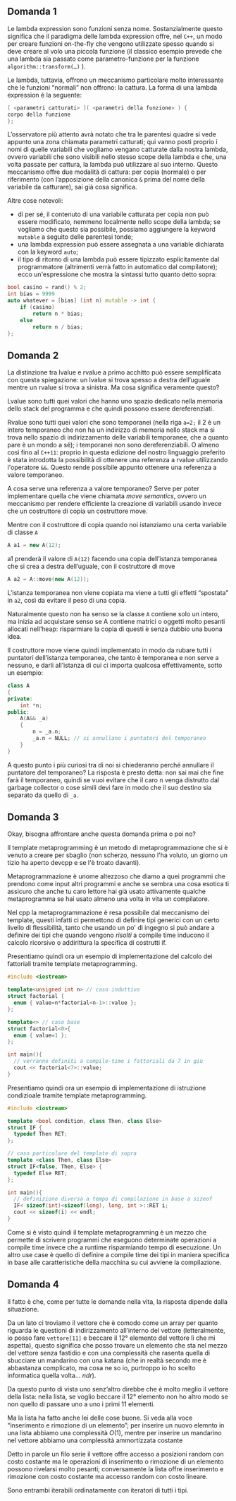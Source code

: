 ## Domanda 1
Le lambda expression sono funzioni senza nome. Sostanzialmente questo significa che il paradigma delle lambda expression offre, nel `C++`, un modo per creare funzioni on-the-fly che vengono utilizzate spesso quando si deve creare al volo una piccola funzione (il classico esempio prevede che una lambda sia passato come parametro-funzione per la funzione `algorithm::transform(…)` ). 

Le lambda, tuttavia, offrono un meccanismo particolare molto interessante che le funzioni “normali” non offrono: la cattura. La forma di una lambda expression è la seguente:
```cpp
[ <parametri catturati> ]( <parametri della funzione> ) {
corpo della funzione
};
```
L’osservatore più attento avrà notato che tra le parentesi quadre si vede appunto una zona chiamata parametri catturati; qui vanno posti proprio i nomi di quelle variabili che vogliamo vengano catturate dalla nostra lambda, ovvero variabili che sono visibili nello stesso scope della lambda e che, una volta passate per cattura, la lambda può utilizzare al suo interno. Questo meccanismo offre due modalità di cattura: per copia (normale) o per riferimento (con l’apposizione della canonica `&` prima del nome della variabile da catturare), sai già cosa significa.

Altre cose notevoli:
* di per sé, il contenuto di una variabile catturata per copia non può essere modificato, nemmeno localmente nello scope della lambda; se vogliamo che questo sia possibile, possiamo aggiungere la keyword `mutable` a seguito delle parentesi tonde;
* una lambda expression può essere assegnata a una variable dichiarata con la keyword `auto`;
* il tipo di ritorno di una lambda può essere tipizzato esplicitamente dal programmatore (altrimenti verrà fatto in automatico dal compilatore);
ecco un'espressione che mostra la sintassi tutto quanto detto sopra:
```cpp
bool casino = rand() % 2;
int bias = 9999
auto whatever = [bias] (int n) mutable -> int {
    if (casino)
        return n * bias;
    else
        return n / bias;
};
```

## Domanda 2
La distinzione tra lvalue e rvalue a primo acchitto può essere 
semplificata con questa spiegazione: un lvalue si trova spesso a destra
dell’uguale mentre un rvalue si trova a sinistra. Ma cosa significa veramente questo? 

Lvalue sono tutti quei valori che hanno uno spazio dedicato nella memoria dello 
stack del programma e che quindi possono essere dereferenziati. 

Rvalue sono tutti quei valori che sono temporanei (nella riga `a=2;` il 2 è un
intero temporaneo che non ha un indirizzo di memoria nello stack ma si trova 
nello spazio di indirizzamento delle variabili temporanee, che a quanto pare è 
un mondo a sé); i temporanei non sono dereferenziabili. O almeno così 
fino al `C++11`: proprio in questa edizione del nostro linguaggio preferito è stata 
introdotta la possibilità di ottenere una referenza a rvalue utilizzando l'operatore `&&`. 
Questo rende possibile appunto ottenere una referenza a valore temporaneo. 

A cosa serve una referenza a valore temporaneo? Serve per poter
implementare quella che viene chiamata _move semantics_, ovvero un
meccanismo per rendere efficiente la creazione di variabili usando invece che
un costruttore di copia un costruttore move.

Mentre con il costruttore di copia quando noi istanziamo una certa variabile
di classe `A`
```cpp
A a1 = new A(12);
``` 
a1 prenderà il valore di `A(12)` facendo una copia dell’istanza temporanea che
si crea a destra dell’uguale, con il costruttore di move
```cpp
A a2 = A::move(new A(12));
```
L’istanza temporanea non viene copiata ma viene a tutti gli effetti “spostata”
in `a2`, così da evitare il peso di una copia.
 
Naturalmente questo non ha senso se la classe `A` contiene solo un intero, ma
inizia ad acquistare senso se A contiene matrici o oggetti molto pesanti
allocati nell’heap: risparmiare la copia di questi è senza dubbio una buona
idea.

Il costruttore move viene quindi implementato in modo da rubare tutti i
puntatori dell’istanza temporanea, che tanto è temporanea e non serve a
nessuno, e darli all’istanza di cui ci importa qualcosa effettivamente, sotto un
esempio:
```cpp
class A 
{
private:
    int *n;
public:
    A(A&& _a)
    {
        n = _a.n;
        _a.n = NULL; // si annullano i puntatori del temporaneo
    }
}
```
A questo punto i più curiosi tra di noi si chiederanno perché annullare il
puntatore del temporaneo? La risposta è presto detta: non sai mai che fine
farà il temporaneo, quindi se vuoi evitare che il caro n venga distrutto dal
garbage collector o cose simili devi fare in modo che il suo destino sia
separato da quello di `_a`.

## Domanda 3
Okay, bisogna affrontare anche questa domanda prima o poi no?

Il template metaprogramming è un metodo di metaprogrammazione che si è venuto a creare per sbaglio (non scherzo, nessuno l'ha voluto, un giorno un tizio ha aperto devcpp e se l'è troato davanti).

Metaprogrammazione è unome altezzoso che diamo a quei programmi che prendono come input altri programmi e anche se sembra una cosa esotica ti assicuro che anche tu caro lettore hai già usato attivamente qualche metaprogramma se hai usato almeno una volta in vita un compilatore.

Nel cpp la metaprogrammazione è resa possibile dal meccanismo dei template, questi infatti ci permettono di definire tipi generici con un certo livello di flessibilità, tanto che usando un po' di ingegno si può andare a definire dei tipi che quando vengono _risolti_ a compile time inducono il calcolo ricorsivo o addirittura la specifica di costrutti if.

Presentiamo quindi ora un esempio di implementazione del calcolo dei fattoriali tramite template metaprogramming.
```cpp
#include <iostream>

template<unsigned int n> // caso induttivo
struct factorial {
  enum { value=n*factorial<n-1>::value };
};

template<> // caso base
struct factorial<0>{
  enum { value=1 };
};

int main(){
  // verranno definiti a compile-time i fattoriali da 7 in giù
  cout << factorial<7>::value;
}
```

Presentiamo quindi ora un esempio di implementazione di istruzione condizioale tramite template metaprogramming.
```cpp
#include <iostream>

template <bool condition, class Then, class Else>
struct IF {
  typedef Then RET;
};

// caso particolare del template di sopra
template <class Then, class Else>
struct IF<false, Then, Else> {
  typedef Else RET;
};

int main(){
  // definizione diversa a tempo di compilazione in base a sizeof
  IF< sizeof(int)<sizeof(long), long, int >::RET i;
  cout << sizeof(i) << endl;
}
```

Come si è visto quindi il template metaprogramming è un mezzo che permette di scrivere programmi che eseguono determinate operazioni a compile time invece che a runtime risparmiando tempo di esecuzione. Un altro use case è quello di definire a compile time dei tipi in maniera specifica in base alle caratteristiche della macchina su cui avviene la compilazione. 

## Domanda 4
Il fatto è che, come per tutte le domande nella vita, la risposta dipende dalla
situazione. 

Da un lato ci troviamo il vettore che è comodo come un array per
quanto riguarda le questioni di indirizzamento all’interno del vettore
(letteralmente, io posso fare `vettore[11]` e beccare il 12° elemento del vettore
lì che mi aspetta), questo significa che posso trovare un elemento che sta nel
mezzo del vettore senza fastidio e con una complessità che rasenta quella di
sbucciare un mandarino con una katana (che in realtà secondo me è abbastanza complicato, ma cosa ne so io, purtroppo io ho scelto informatica quella volta... _ndr_). 

Da questo punto di vista uno
senz’altro direbbe che è molto meglio il vettore della lista: nella lista, se voglio 
beccare il 12° elemento non ho altro modo se non quello di passare uno a
uno i primi 11 elementi.

Ma la lista ha fatto anche lei delle cose buone. Si veda alla voce “inserimento
e rimozione di un elemento”; per inserire un nuovo elemnto in una lista
abbiamo una complessità $O(1)$, mentre per inserire un mandarino nel vettore abbiamo
una complessità ammortizzata costante

Detto in parole un filo serie il vettore offre accesso a posizioni random con
costo costante ma le operazioni di inserimento o rimozione di un elemento
possono rivelarsi molto pesanti; conversamente la lista offre inserimento e
rimozione con costo costante ma accesso random con costo lineare.

Sono entrambi iterabili ordinatamente con iteratori di tutti i tipi. 